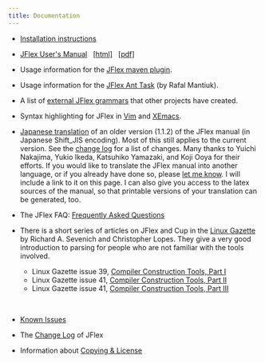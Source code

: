 ```yaml
---
title: Documentation
---
```


-   [Installation instructions](installing.html)

-   [JFlex User's Manual](manual.html)   [[html]](manual.html)  
    [[pdf]](manual.pdf)
    
-   Usage information for the [JFlex maven
    plugin](http://jflex.sourceforge.net/jflex-maven-plugin/).
    
-   Usage information for the [JFlex Ant Task](jflex_anttask.html) (by
    Rafal Mantiuk).
    
-   A list of [external JFlex
    grammars](https://github.com/jflex-de/jflex/wiki/External-JFlex-Grammars)
    that other projects have created.
    
-   Syntax highlighting for JFlex in [Vim](vim.html) and
    [XEmacs](emacs.html).
    
-   [Japanese translation](jflex_manual_j.html) of an older version
    (1.1.2) of the JFlex manual (in Japanese Shift\_JIS encoding). Most
    of this still applies to the current version. See the [change
    log](changelog.html) for a list of changes. Many thanks to Yuichi
    Nakajima, Yukio Ikeda, Katsuhiko Yamazaki, and Koji Ooya for their
    efforts.
    If you would like to translate the JFlex manual into another
    language, or if you already have done so, please [let me
    know](mailto:lsf@jflex.de). I will include a link to it on this
    page. I can also give you access to the latex sources of the manual,
    so that printable versions of your translation can be generated,
    too.
    
-   The JFlex FAQ: [Frequently Asked Questions](faq.html)
    
-   There is a short series of articles on JFlex and Cup in the [Linux
    Gazette](http://linuxgazette.net/) by Richard A. Sevenich and
    Christopher Lopes. They give a very good introduction to parsing for
    people who are not familiar with the tools involved.    
    -   Linux Gazette issue 39, [Compiler Construction Tools, Part
        I](http://www.tldp.org/LDP/LG/issue39/sevenich.html)
    -   Linux Gazette issue 41, [Compiler Construction Tools, Part
        II](http://www.tldp.org/LDP/LG/issue41/sevenich.html)
    -   Linux Gazette issue 41, [Compiler Construction Tools, Part
        III](http://www.tldp.org/LDP/LG/issue41/lopes/lopes.html)

    &nbsp;

-   [Known Issues](bugs.html)
    
-   The [Change Log](changelog.html) of JFlex
    
-   Information about [Copying & License](copying.html)
